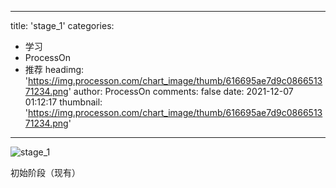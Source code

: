 
---
title: 'stage_1'
categories: 
 - 学习
 - ProcessOn
 - 推荐
headimg: 'https://img.processon.com/chart_image/thumb/616695ae7d9c086651371234.png'
author: ProcessOn
comments: false
date: 2021-12-07 01:12:17
thumbnail: 'https://img.processon.com/chart_image/thumb/616695ae7d9c086651371234.png'
---

<div>   
<img class="thumb" alt="stage_1" src="https://img.processon.com/chart_image/thumb/616695ae7d9c086651371234.png" referrerpolicy="no-referrer">
<p>初始阶段（现有）</p>  
</div>
            